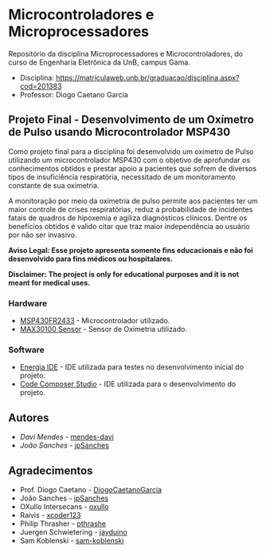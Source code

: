 # Microcontroladores e Microprocessadores

Repositório da disciplina Microprocessadores e Microcontroladores, do curso de Engenharia Eletrônica da UnB, campus Gama.

- Disciplina: https://matriculaweb.unb.br/graduacao/disciplina.aspx?cod=201383
- Professor: Diogo Caetano Garcia


## Projeto Final - Desenvolvimento de um Oxímetro de Pulso usando Microcontrolador MSP430 

Como projeto final para a disciplina foi desenvolvido um oxímetro de Pulso utilizando um microcontrolador MSP430 com o objetivo de aprofundar os conhecimentos obtidos e prestar apoio a pacientes que sofrem de diversos tipos de insuficiência respiratória, necessitado de um monitoramento constante de sua oximetria.

A monitoração por meio da oximetria de pulso permite aos pacientes ter um maior controle de crises respiratórias, reduz a probabilidade de incidentes fatais de quadros de hipoxemia e agiliza diagnósticos clínicos. Dentre os benefícios obtidos é valido citar que traz maior independência ao usuário por não ser invasivo.

**Aviso Legal:  Esse projeto apresenta somente fins educacionais e não foi desenvolvido para fins médicos ou hospitalares.**

**Disclaimer: The project is only for educational purposes and it is not meant for medical uses.**

### Hardware


* [MSP430FR2433](http://www.ti.com/product/MSP430FR2433) - Microcontrolador utilizado.
* [MAX30100 Sensor](https://datasheets.maximintegrated.com/en/ds/MAX30100.pdf) - Sensor de Oximetria utilizado.


### Software

* [Energia IDE](http://energia.nu/) - IDE utilizada para testes no desenvolvimento inicial do projeto.
* [Code Composer Studio](http://www.ti.com/tool/CCSTUDIO) - IDE utilizada para o desenvolvimento do projeto.


## Autores

* *Davi Mendes* - [mendes-davi](https://github.com/mendes-davi)
* *João Sanches* - [jpSanches](https://github.com/jpSanches/uControl)


## Agradecimentos

* Prof. Diogo Caetano - [DiogoCaetanoGarcia](https://github.com/DiogoCaetanoGarcia/Microcontroladores)
* João Sanches - [jpSanches](https://github.com/jpSanches/uControl)
* OXullo Intersecans - [oxullo](https://github.com/oxullo/Arduino-MAX30100)
* Raivis - [xcoder123](https://github.com/xcoder123/MAX30100)
* Philip Thrasher - [pthrashe](https://github.com/pthrasher/c-generic-ring-buffer)
* Juergen Schwietering - [jayduino](http://www.schwietering.com/jayduino/filtuino/)
* Sam Koblenski - [sam-koblenski](http://sam-koblenski.blogspot.com/2015/11/everyday-dsp-for-programmers-dc-and.html)